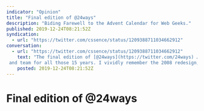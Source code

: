 ```yaml
---
indicator: "Opinion"
title: "Final edition of @24ways"
description: "Biding Farewell to the Advent Calendar for Web Geeks."
published: 2019-12-24T08:21:52Z
syndication:
  - url: "https://twitter.com/cssence/status/1209388711034662912"
conversation:
  - url: "https://twitter.com/cssence/status/1209388711034662912"
    text: "The final edition of [@24ways](https://twitter.com/24ways) … Thank you [@drewm](https://twitter.com/drewm)
 and team for all those 15 years. I vividly remember the 2008 redesign, back then a CPU-cooking smorgasbord of <abbr>rgba</abbr> values.<br>[24ways.org](https://24ways.org/)"
    posted: 2019-12-24T08:21:52Z
---
```


# Final edition of @24ways
